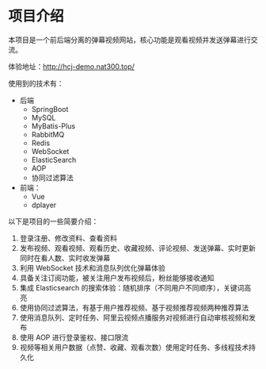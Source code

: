 # 项目介绍

本项目是一个前后端分离的弹幕视频网站，核心功能是观看视频并发送弹幕进行交流。

体验地址：http://hcj-demo.nat300.top/

使用到的技术有：
* 后端
  * SpringBoot
  * MySQL
  * MyBatis-Plus
  * RabbitMQ
  * Redis
  * WebSocket
  * ElasticSearch
  * AOP
  * 协同过滤算法
* 前端：
  * Vue
  * dplayer

以下是项目的一些简要介绍：
1. 登录注册、修改资料、查看资料
2. 发布视频、观看视频、观看历史、收藏视频、评论视频、发送弹幕、实时更新同时在看人数、实时收发弹幕
3. 利用 WebSocket 技术和消息队列优化弹幕体验
4. 具备关注订阅功能，被关注用户发布视频后，粉丝能够接收通知
5. 集成 Elasticsearch 的搜索体验：随机排序（不同用户不同顺序），关键词高亮
6. 使用协同过滤算法，有基于用户推荐视频、基于视频推荐视频两种推荐算法
7. 使用消息队列、定时任务、阿里云视频点播服务对视频进行自动审核视频和发布
8. 使用 AOP 进行登录鉴权、接口限流
9. 视频等相关用户数据（点赞、收藏、观看次数）使用定时任务、多线程技术持久化
